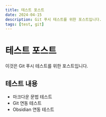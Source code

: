 ```yaml
---
title: 테스트 포스트
date: 2024-04-15
description: Git 푸시 테스트를 위한 포스트입니다.
tags: [test, git]
---
```


# 테스트 포스트

이것은 Git 푸시 테스트를 위한 포스트입니다.

## 테스트 내용

- 마크다운 문법 테스트
- Git 연동 테스트
- Obsidian 연동 테스트 